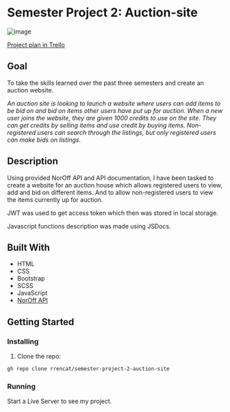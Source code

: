 # Semester Project 2: Auction-site

![image](https://github.com/rrencat/semester-project-2-auction-site/assets/104782737/f252a80b-49b3-4483-b100-ab700f0bea29)


[Project plan in Trello](https://trello.com/b/Es8tFlH5/semester-project-2-auction-site)



## Goal

To take the skills learned over the past three semesters and create an auction website.

<i>An auction site is looking to launch a website where users can add items to be bid on and bid on items other users have put up for auction.
When a new user joins the website, they are given 1000 credits to use on the site. They can get credits by selling items and use credit by buying items. Non-registered users can search through the listings, but only registered users can make bids on listings.</i>

## Description

Using provided NorOff API and API documentation, I have been tasked to create a website for an auction house which allows registered users to view, add and bid on different items. And to allow non-registered users to view the items currently up for auction.

JWT was used to get access token which then was stored in local storage.

Javascript functions description was made using JSDocs.

## Built With

- HTML
- CSS
- Bootstrap
- SCSS
- JavaScript
- [NorOff API](https://docs.noroff.dev/)

## Getting Started

### Installing

1. Clone the repo:

```bash
gh repo clone rrencat/semester-project-2-auction-site
```

### Running

Start a Live Server to see my project.

